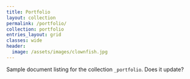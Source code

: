 ```yaml
---
title: Portfolio
layout: collection
permalink: /portfolio/
collection: portfolio
entries_layout: grid
classes: wide
header:
  image: /assets/images/clownfish.jpg
---
```


Sample document listing for the collection `_portfolio`.  Does it update?
